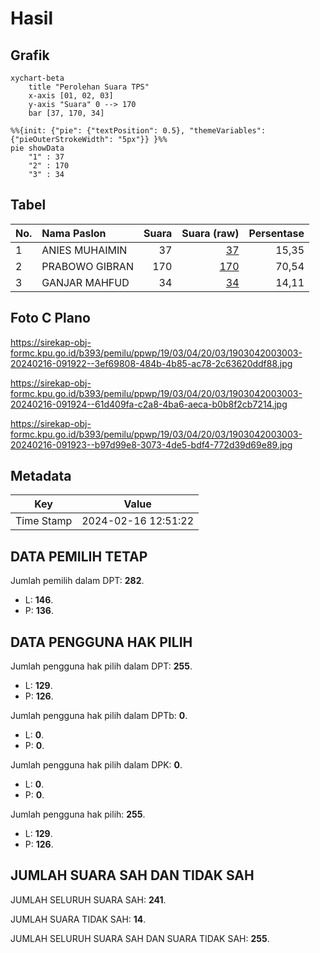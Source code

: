 # Hasil

## Grafik

```mermaid
xychart-beta
    title "Perolehan Suara TPS"
    x-axis [01, 02, 03]
    y-axis "Suara" 0 --> 170
    bar [37, 170, 34]
```

```mermaid
%%{init: {"pie": {"textPosition": 0.5}, "themeVariables": {"pieOuterStrokeWidth": "5px"}} }%%
pie showData
    "1" : 37
    "2" : 170
    "3" : 34
```

## Tabel

| No. | Nama Paslon    | Suara | Suara (raw) | Persentase |
|:--- |:-------------- | -----:| -----------:| ----------:|
| 1   | ANIES MUHAIMIN | 37    | [37][p-1]   | 15,35      |
| 2   | PRABOWO GIBRAN | 170   | [170][p-2]  | 70,54      |
| 3   | GANJAR MAHFUD  | 34    | [34][p-3]   | 14,11      |


[p-1]: https://github.com/gigit-pemilu/pemilu-2024-19-kepulauan-bangka-belitung/blob/main/pilpres/hitung-suara/sub/19-kepulauan-bangka-belitung/sub/03-bangka-selatan/sub/04-simpang-rimba/sub/2003-bangka-kota/sub/003-tps/sub/paslon-1.txt
[p-2]: https://github.com/gigit-pemilu/pemilu-2024-19-kepulauan-bangka-belitung/blob/main/pilpres/hitung-suara/sub/19-kepulauan-bangka-belitung/sub/03-bangka-selatan/sub/04-simpang-rimba/sub/2003-bangka-kota/sub/003-tps/sub/paslon-2.txt
[p-3]: https://github.com/gigit-pemilu/pemilu-2024-19-kepulauan-bangka-belitung/blob/main/pilpres/hitung-suara/sub/19-kepulauan-bangka-belitung/sub/03-bangka-selatan/sub/04-simpang-rimba/sub/2003-bangka-kota/sub/003-tps/sub/paslon-3.txt

## Foto C Plano

https://sirekap-obj-formc.kpu.go.id/b393/pemilu/ppwp/19/03/04/20/03/1903042003003-20240216-091922--3ef69808-484b-4b85-ac78-2c63620ddf88.jpg

https://sirekap-obj-formc.kpu.go.id/b393/pemilu/ppwp/19/03/04/20/03/1903042003003-20240216-091924--61d409fa-c2a8-4ba6-aeca-b0b8f2cb7214.jpg

https://sirekap-obj-formc.kpu.go.id/b393/pemilu/ppwp/19/03/04/20/03/1903042003003-20240216-091923--b97d99e8-3073-4de5-bdf4-772d39d69e89.jpg


## Metadata

| Key        | Value               |
| ---------- | ------------------- |
| Time Stamp | 2024-02-16 12:51:22 |


## DATA PEMILIH TETAP

Jumlah pemilih dalam DPT: **282**.
 * L: **146**.
 * P: **136**.

## DATA PENGGUNA HAK PILIH

Jumlah pengguna hak pilih dalam DPT: **255**.
 * L: **129**.
 * P: **126**.

Jumlah pengguna hak pilih dalam DPTb: **0**.
 * L: **0**.
 * P: **0**.

Jumlah pengguna hak pilih dalam DPK: **0**.
 * L: **0**.
 * P: **0**.

Jumlah pengguna hak pilih: **255**.
 * L: **129**.
 * P: **126**.

## JUMLAH SUARA SAH DAN TIDAK SAH

JUMLAH SELURUH SUARA SAH: **241**.

JUMLAH SUARA TIDAK SAH: **14**.

JUMLAH SELURUH SUARA SAH DAN SUARA TIDAK SAH: **255**.


